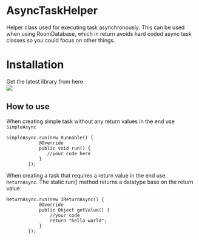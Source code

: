 # AsyncTaskHelper
Helper class used for executing task asynchronously. This can be used when using RoomDatabase, which in return avoids hard coded async task classes so you could focus on other things.

# Installation 
Get the latest library from here <br>
[![](https://jitpack.io/v/noahjames404/async_task_helper_library.svg)](https://jitpack.io/#noahjames404/async_task_helper_library)

## How to use

When creating simple task without any return values in the end use ``SimpleAsync`` 
```
SimpleAsync.run(new Runnable() {
            @Override
            public void run() {
               //your code here
            }
        });

```

When creating a task that requires a return value in the end use ``ReturnAsync``.
The static run() method returns a datatype base on the return value.
```
ReturnAsync.run(new IReturnAsync() {
            @Override
            public Object getValue() {
                //your code
                return "hello world";
            }
        });
```        
